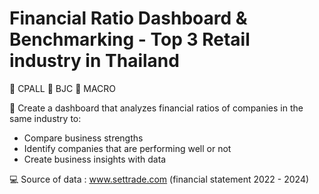 # Financial Ratio Dashboard & Benchmarking - Top 3 Retail industry in Thailand
🥇 CPALL 🥈 BJC 🥉 MACRO

🎈 Create a dashboard that analyzes financial ratios of companies in the same industry to:
- Compare business strengths
- Identify companies that are performing well or not
- Create business insights with data

💻 Source of data : www.settrade.com
(financial statement 2022 - 2024)
